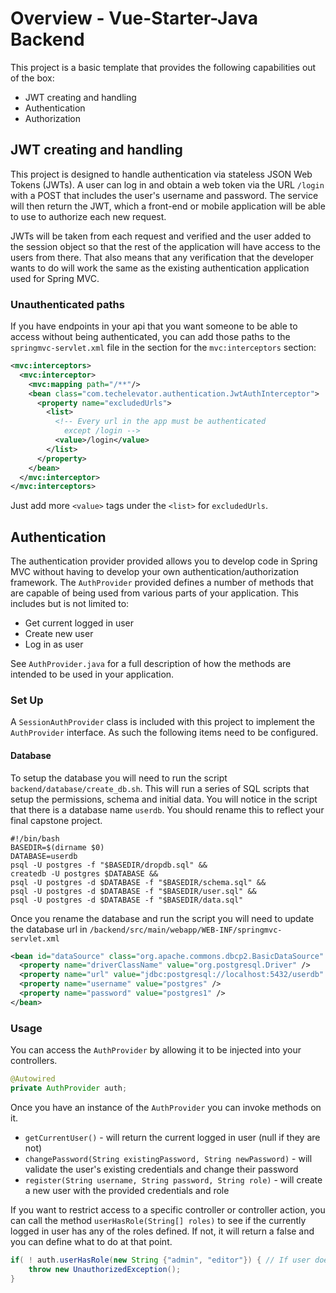 # Overview - Vue-Starter-Java Backend

This project is a basic template that provides the following capabilities out of the box:

* JWT creating and handling
* Authentication
* Authorization

## JWT creating and handling

This project is designed to handle authentication via stateless JSON Web Tokens (JWTs). A user can log in and obtain a web token via the URL `/login` with a POST that includes the user's username and password. The service will then return the JWT, which a front-end or mobile application will be able to use to authorize each new request.

JWTs will be taken from each request and verified and the user added to the session object so that the rest of the application will have access to the users from there. That also means that any verification that the developer wants to do will work the same as the existing authentication application used for Spring MVC.

### Unauthenticated paths

If you have endpoints in your api that you want someone to be able to access without being authenticated, you can add those paths to the `springmvc-servlet.xml` file in the section for the `mvc:interceptors` section:

``` xml
<mvc:interceptors>
  <mvc:interceptor>
    <mvc:mapping path="/**"/>
    <bean class="com.techelevator.authentication.JwtAuthInterceptor">
      <property name="excludedUrls">
        <list>
          <!-- Every url in the app must be authenticated
            except /login -->
          <value>/login</value>
        </list>
      </property>
    </bean>
  </mvc:interceptor>
</mvc:interceptors>
```

Just add more `<value>` tags under the `<list>` for `excludedUrls`.

## Authentication

The authentication provider provided allows you to develop code in Spring MVC without having to develop your own authentication/authorization framework. The `AuthProvider` provided defines a number of methods that are capable of being used from various parts of your application. This includes but is not limited to:

* Get current logged in user
* Create new user
* Log in as user

See `AuthProvider.java` for a full description of how the methods are intended to be used in your application.

### Set Up

A `SessionAuthProvider` class is included with this project to implement the `AuthProvider` interface. As such the following items need to be configured.

#### Database

To setup the database you will need to run the script `backend/database/create_db.sh`. This will run a series of SQL scripts that setup the permissions, schema and initial data. You will notice in the script that there is a database name `userdb`. You should rename this to reflect your final capstone project.

```
#!/bin/bash
BASEDIR=$(dirname $0)
DATABASE=userdb
psql -U postgres -f "$BASEDIR/dropdb.sql" &&
createdb -U postgres $DATABASE &&
psql -U postgres -d $DATABASE -f "$BASEDIR/schema.sql" &&
psql -U postgres -d $DATABASE -f "$BASEDIR/user.sql" &&
psql -U postgres -d $DATABASE -f "$BASEDIR/data.sql"
```

Once you rename the database and run the script you will need to update the database url in `/backend/src/main/webapp/WEB-INF/springmvc-servlet.xml`

```xml
<bean id="dataSource" class="org.apache.commons.dbcp2.BasicDataSource" destroy-method="close">
  <property name="driverClassName" value="org.postgresql.Driver" />
  <property name="url" value="jdbc:postgresql://localhost:5432/userdb" />
  <property name="username" value="postgres" />
  <property name="password" value="postgres1" />
</bean>
```

### Usage

You can access the `AuthProvider` by allowing it to be injected into your controllers.

```java
@Autowired
private AuthProvider auth;
```

Once you have an instance of the `AuthProvider` you can invoke methods on it.

* `getCurrentUser()` - will return the current logged in user (null if they are not)
* `changePassword(String existingPassword, String newPassword)` - will validate the user's existing credentials and change their password
* `register(String username, String password, String role)` - will create a new user with the provided credentials and role


If you want to restrict access to a specific controller or controller action, you can call the method `userHasRole(String[] roles)` to see if the currently logged in user has any of the roles defined. If not, it will return a false and you can define what to do at that point.

```java
if( ! auth.userHasRole(new String {"admin", "editor"}) { // If user doesn't have the admin or editor role
    throw new UnauthorizedException();
}
```
